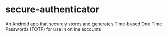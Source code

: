 secure-authenticator
====================

An Android app that securely stores and generates Time-based One Time Passwords (TOTP) for use in online accounts
